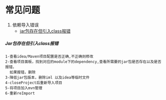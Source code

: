 # 常见问题
1. 依赖导入错误
    - <a href="#1">jar包存在但引入class报错</a>

##### <a name="1">Jar包存在但引入class报错</a>
    1-查看idea/Maven项目配置是否正确,不正确则修改
    2-查看项目面板，找到对应的module下的dependency,查看所需要的jar包是否存在以及是否报错，
      如果报错，删除
    3-降低jar包版本，删除iml 以及idea等临时文件
    4-closeProject后重新导入项目
    5-将项目加入mvn管理
    6-重新reImport
